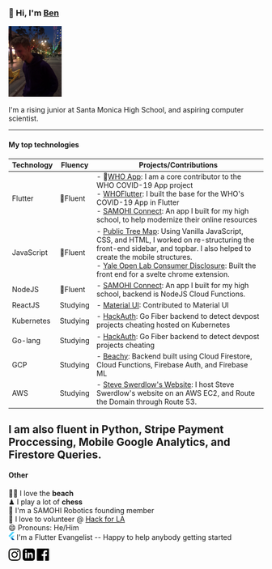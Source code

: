 
<div> 
  <h3>👋 Hi, I'm <a href="https://www.linkedin.com/in/benswerdlow/">Ben</a></h3><img src="https://github.com/theswerd/theswerd/blob/master/IMG_2422.JPG?raw=true" height="140px"></img>


I'm a rising junior at Santa Monica High School, and aspiring computer scientist.
</div> 

---
#### My top  technologies
| Technology | Fluency | Projects/Contributions |
|------------|---------|----------|
| Flutter    | 🌟Fluent| - 🌟[WHO App](https://github.com/WorldHealthOrganization/app): I am a core contributor to the WHO COVID-19 App project <br> - [WHOFlutter](https://github.com/theswerd/WHOFlutter): I built the base for the WHO's COVID-19 App in Flutter <br> - [SAMOHI Connect](https://github.com/theswerd/SAMOConnectOpen): An app I built for my high school, to help modernize their online resources|
| JavaScript     | 🌟Fluent| - [Public Tree Map](https://github.com/theswerd/public-tree-map): Using Vanilla JavaScript, CSS, and HTML, I worked on re-structuring the front-end sidebar, and topbar. I also helped to create the mobile structures.   <br> - [Yale Open Lab Consumer Disclosure](https://github.com/YaleOpenLab/rhizomatic): Built the front end for a svelte chrome extension.   |
| NodeJS     | 🌟Fluent| - [SAMOHI Connect](https://github.com/theswerd/SAMOConnectOpen): An app I built for my high school, backend is NodeJS Cloud Functions.         |
| ReactJS    | Studying| - [Material UI](https://github.com/mui-org/material-ui): Contributed to Material UI          |
| Kubernetes | Studying| - [HackAuth](https://github.com/cheezbit/hackauth): Go Fiber backend to detect devpost projects cheating hosted on Kubernetes |
| Go-lang    | Studying| - [HackAuth](https://github.com/cheezbit/hackauth): Go Fiber backend to detect devpost projects cheating         |
| GCP        | Studying| - [Beachy](https://github.com/theswerd/beachy): Backend built using Cloud Firestore, Cloud Functions, Firebase Auth, and Firebase ML <br>     |
| AWS        | Studying| - [Steve Swerdlow's Website](http://steveswerdlow.com): I host Steve Swerdlow's website on an AWS EC2, and Route the Domain through Route 53.         |

I am also fluent in Python, Stripe Payment Proccessing, Mobile Google Analytics, and Firestore Queries.
---
#### Other

🏄‍♀️ I love the **beach**   <br>
♟ I play a lot of **chess**  <br>
🤖 I'm a SAMOHI Robotics founding member  <br>
🌃 I love to volunteer @ [Hack for LA](https://www.hackforla.org) <br>
😄 Pronouns: He/Him <br>
<img src="https://github.com/theswerd/theswerd/blob/master/image.png?raw=true" width="12px" height="16px"></img> I'm a Flutter Evangelist -- Happy to help anybody getting started

<a href="https://www.instagram.com/ben_swerdlow/"><img src="https://github.com/theswerd/theswerd/blob/master/insta.png?raw=true" height="24px" width="24px"></img></a>
<a href="https://www.linkedin.com/in/benswerdlow/"><img src="https://github.com/theswerd/theswerd/blob/master/linkedin.png?raw=true" height="24px" width="24px"></img></a>
<a href="https://www.facebook.com/swerdlowben"><img src="https://github.com/theswerd/theswerd/blob/master/facebook.png?raw=true" height="24px" width="24px"></img></a>
<!--
**theswerd/theswerd** is a ✨ _special_ ✨ repository because its `README.md` (this file) appears on your GitHub profile.

Here are some ideas to get you started:

- 🔭 I’m currently working on ...
- 🌱 I’m currently learning ...
- 👯 I’m looking to collaborate on ...
- 🤔 I’m looking for help with ...
- 💬 Ask me about ...
- 📫 How to reach me: ...
- 😄 Pronouns: ...
- ⚡ Fun fact: ...
-->
